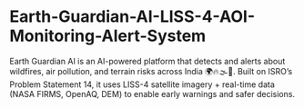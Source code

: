 # Earth-Guardian-AI-LISS-4-AOI-Monitoring-Alert-System
Earth Guardian AI is an AI-powered platform that detects and alerts about wildfires, air pollution, and terrain risks across India 🌍🔥🌫️🌄. Built on ISRO’s Problem Statement 14, it uses LISS-4 satellite imagery + real-time data (NASA FIRMS, OpenAQ, DEM) to enable early warnings and safer decisions.
